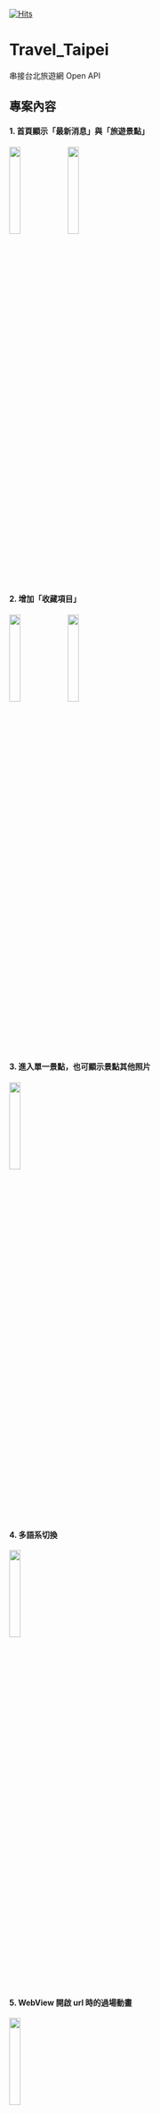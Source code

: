 [![Hits](https://hits.seeyoufarm.com/api/count/incr/badge.svg?url=https%3A%2F%2Fgithub.com%2Foakleychen0707%2FTravel_Taipei&count_bg=%23473DC8&title_bg=%23555555&icon=&icon_color=%23E7E7E7&title=hits&edge_flat=false)](https://hits.seeyoufarm.com)


# Travel_Taipei
串接台北旅遊網 Open API

## 專案內容

#### 1. 首頁顯示「最新消息」與「旅遊景點」
<img src= https://github.com/oakleychen0707/Travel_Taipei/assets/98889131/6849468c-c669-40da-99bd-d0b83bcbb033 width="20%" height="20%">
<img src= https://github.com/oakleychen0707/Travel_Taipei/assets/98889131/165754b0-4ed1-4959-a506-f8e8e9410490 width="20%" height="20%">

#### 2. 增加「收藏項目」
<img src= https://github.com/oakleychen0707/Travel_Taipei/assets/98889131/9dcbd852-fe8d-42b5-9099-d6a8b1a0922a width="20%" height="20%">
<img src= https://github.com/oakleychen0707/Travel_Taipei/assets/98889131/fab78f51-61e0-4f7a-8031-a500a835d539 width="20%" height="20%">

#### 3. 進入單一景點，也可顯示景點其他照片
<img src= https://github.com/oakleychen0707/Travel_Taipei/assets/98889131/983c3036-d017-495e-87e7-3870fc6aa303 width="20%" height="20%">

#### 4. 多語系切換
<img src= https://github.com/oakleychen0707/Travel_Taipei/assets/98889131/dbb0abf6-751f-41fc-9f83-5d2efba29a2c width="20%" height="20%">

#### 5. WebView 開啟 url 時的過場動畫
<img src= https://github.com/oakleychen0707/Travel_Taipei/assets/98889131/c250c5c3-4f43-4fa6-b67e-ffd247043961 width="20%" height="20%">

#### 6. 支援螢幕轉向
<img src= https://github.com/oakleychen0707/Travel_Taipei/assets/98889131/86b00595-8282-4af3-bce0-9b52327874b2 width="50%" height="50%">

#### 7. 支援 Dark Mode
<img src= https://github.com/oakleychen0707/Travel_Taipei/assets/98889131/aa36b6ea-42c3-436c-800f-89b4f21e4f4d width="20%" height="20%">

#### 8. 檢查是否連接網路
<img src= https://github.com/oakleychen0707/Travel_Taipei/assets/98889131/f82a6422-df16-4966-a1d5-552eef865255 width="20%" height="20%">

#### 9. 檢查是否有收藏項目
<img src= https://github.com/oakleychen0707/Travel_Taipei/assets/98889131/04583789-25da-49d2-a5d3-080eeb693416 width="20%" height="20%">

#### 10. 更換 App 圖示
<img src= https://github.com/oakleychen0707/Travel_Taipei/assets/98889131/4b4de688-0a2b-4245-a029-d849f07d7eb3 width="20%" height="20%">

## 影片
基本操作影片：<https://youtu.be/FW47KxfyM3Q>
